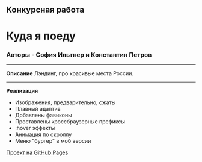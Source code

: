 ## Конкурсная работа
# Куда я поеду

### Авторы - София Ильтнер и Константин Петров

---

**Описание**
Лэндинг, про красивые места России.

---

**Реализация**

- Изображения, предварительно, сжаты
- Плавный адаптив
- Добавлены фавиконы
- Проставлены кроссбраузерные префиксы
- :hover эффекты
- Анимация по скроллу
- Меню "бургер" в моб версии

[Проект на GitHub Pages](https://)
